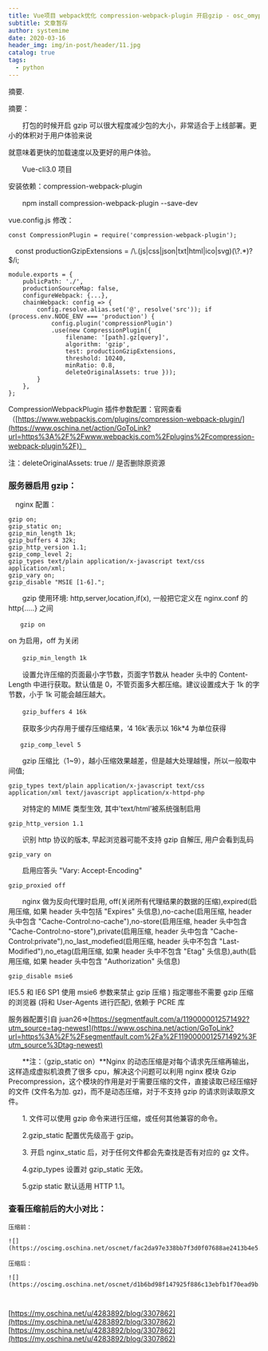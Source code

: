 ```yaml
---
title: Vue项目 webpack优化 compression-webpack-plugin 开启gzip - osc_omyprm56的个人空间 - OSCHINA - 中文开源技术交流社区
subtitle: 文章暂存
author: systemime
date: 2020-03-16
header_img: img/in-post/header/11.jpg
catalog: true
tags:
  - python
---
```

摘要.

<!-- more -->
摘要：

　　打包的时候开启 gzip 可以很大程度减少包的大小，非常适合于上线部署。更小的体积对于用户体验来说

就意味着更快的加载速度以及更好的用户体验。

       Vue-cli3.0 项目

安装依赖：compression-webpack-plugin

　　npm install compression-webpack-plugin --save-dev

vue.config.js 修改：

```
const CompressionPlugin = require('compression-webpack-plugin');  

```

　const productionGzipExtensions = /\\.(js|css|json|txt|html|ico|svg)(\\?.\*)?$/i;

    module.exports = {
        publicPath: './',
        productionSourceMap: false,
        configureWebpack: {...},
        chainWebpack: config => {
            config.resolve.alias.set('@', resolve('src')); if (process.env.NODE_ENV === 'production') {
                config.plugin('compressionPlugin')
                .use(new CompressionPlugin({
                    filename: '[path].gz[query]',
                    algorithm: 'gzip',
                    test: productionGzipExtensions,
                    threshold: 10240,
                    minRatio: 0.8,
                    deleteOriginalAssets: true }));
            }
        },
    };

CompressionWebpackPlugin 插件参数配置：官网查看（[https://www.webpackjs.com/plugins/compression-webpack-plugin/](https://www.oschina.net/action/GoToLink?url=https%3A%2F%2Fwww.webpackjs.com%2Fplugins%2Fcompression-webpack-plugin%2F)）

注：deleteOriginalAssets: true // 是否删除原资源

### 服务器启用 gzip：

　nginx 配置：

    gzip on;
    gzip_static on;
    gzip_min_length 1k;
    gzip_buffers 4 32k;
    gzip_http_version 1.1;
    gzip_comp_level 2;
    gzip_types text/plain application/x-javascript text/css application/xml;
    gzip_vary on;
    gzip_disable "MSIE [1-6].";

　　gzip 使用环境: http,server,location,if(x), 一般把它定义在 nginx.conf 的 http{…..} 之间

`　　gzip on`

on 为启用，off 为关闭

　　`gzip_min_length 1k`

　　设置允许压缩的页面最小字节数，页面字节数从 header 头中的 Content-Length 中进行获取。默认值是 0，不管页面多大都压缩。建议设置成大于 1k 的字节数，小于 1k 可能会越压越大。

　　`gzip_buffers 4 16k`

　　获取多少内存用于缓存压缩结果，‘4 16k’表示以 16k\*4 为单位获得

`　　gzip_comp_level 5`

　　gzip 压缩比（1~9），越小压缩效果越差，但是越大处理越慢，所以一般取中间值;

`gzip_types text/plain application/x-javascript text/css application/xml text/javascript application/x-httpd-php`

　　对特定的 MIME 类型生效, 其中'text/html’被系统强制启用

`gzip_http_version 1.1`

　　识别 http 协议的版本, 早起浏览器可能不支持 gzip 自解压, 用户会看到乱码

`gzip_vary on`

　　启用应答头 "Vary: Accept-Encoding"

`gzip_proxied off`

　　nginx 做为反向代理时启用, off(关闭所有代理结果的数据的压缩),expired(启用压缩, 如果 header 头中包括 "Expires" 头信息),no-cache(启用压缩, header 头中包含 "Cache-Control:no-cache"),no-store(启用压缩, header 头中包含 "Cache-Control:no-store"),private(启用压缩, header 头中包含 "Cache-Control:private"),no_last_modefied(启用压缩, header 头中不包含 "Last-Modified"),no_etag(启用压缩, 如果 header 头中不包含 "Etag" 头信息),auth(启用压缩, 如果 header 头中包含 "Authorization" 头信息)

`gzip_disable msie6`

IE5.5 和 IE6 SP1 使用 msie6 参数来禁止 gzip 压缩 ) 指定哪些不需要 gzip 压缩的浏览器 (将和 User-Agents 进行匹配), 依赖于 PCRE 库

服务器配置引自 juan26=>[https://segmentfault.com/a/1190000012571492?utm_source=tag-newest](https://www.oschina.net/action/GoToLink?url=https%3A%2F%2Fsegmentfault.com%2Fa%2F1190000012571492%3Futm_source%3Dtag-newest)

　　**注：（gzip_static on）**Nginx 的动态压缩是对每个请求先压缩再输出，这样造成虚拟机浪费了很多 cpu，解决这个问题可以利用 nginx 模块 Gzip Precompression，这个模块的作用是对于需要压缩的文件，直接读取已经压缩好的文件 (文件名为加. gz)，而不是动态压缩，对于不支持 gzip 的请求则读取原文件。 

　　1\. 文件可以使用 gzip 命令来进行压缩，或任何其他兼容的命令。

　　2.gzip_static 配置优先级高于 gzip。

　　3\. 开启 nginx_static 后，对于任何文件都会先查找是否有对应的 gz 文件。

　　4.gzip_types 设置对 gzip_static 无效。

　　5.gzip static 默认适用 HTTP 1.1。

### **查看压缩前后的大小对比：**

```
压缩前：

![](https://oscimg.oschina.net/oscnet/fac2da97e338bb7f3d0f07688ae2413b4e5.png)

压缩后：

![](https://oscimg.oschina.net/oscnet/d1b6bd98f147925f886c13ebfb1f70ead9b.png)



```

 [https://my.oschina.net/u/4283892/blog/3307862](https://my.oschina.net/u/4283892/blog/3307862) 
 [https://my.oschina.net/u/4283892/blog/3307862](https://my.oschina.net/u/4283892/blog/3307862)
